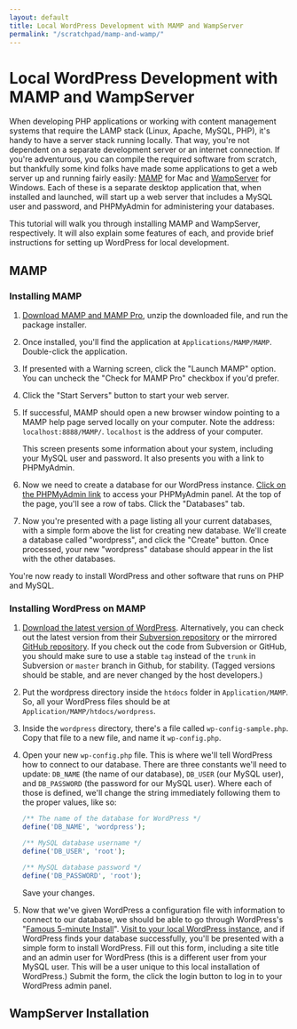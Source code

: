 ```yaml
---
layout: default
title: Local WordPress Development with MAMP and WampServer
permalink: "/scratchpad/mamp-and-wamp/"
---
```


# Local WordPress Development with MAMP and WampServer

When developing PHP applications or working with content management
systems that require the LAMP stack (Linux, Apache, MySQL, PHP), it's
handy to have a server stack running locally. That way, you're not
dependent on a separate development server or an internet connection. If
you're adventurous, you can compile the required software from scratch,
but thankfully some kind folks have made some applications to get a web
server up and running fairly easily: 
<abbr tite="Mac, Apache, MySQL, PHP"><a href="http://www.mamp.info/en/index.html">MAMP</a></abbr>
for Mac and <a href="http://www.wampserver.com/">WampServer</a> for
Windows. Each of these is a separate desktop application that, when
installed and launched, will start up a web server that includes a MySQL
user and password, and PHPMyAdmin for administering your databases.

This tutorial will walk you through installing MAMP and WampServer,
respectively. It will also explain some features of each, and provide
brief instructions for setting up WordPress for local development.

## MAMP

### Installing MAMP

1. <a href="http://www.mamp.info/en/downloads/index.html">Download MAMP and MAMP Pro</a>, unzip the downloaded file, and run the package installer.
2. Once installed, you'll find the application at
   `Applications/MAMP/MAMP`. Double-click the application.
3. If presented with a Warning screen, click the "Launch MAMP" option.
   You can uncheck the "Check for MAMP Pro" checkbox if you'd prefer.
4. Click the "Start Servers" button to start your web server.
5. If successful, MAMP should open a new browser window pointing to a
   MAMP help page served locally on your computer. Note the address:
   `localhost:8888/MAMP/`. `localhost` is the address of your computer.

   This screen presents some information about your system, including
   your MySQL user and password. It also presents you with a link to
   PHPMyAdmin.
6. Now we need to create a database for our WordPress instance. <a href="http://localhost:8888/MAMP/phpmyadmin.php?lang=en-iso-8859-1">Click on the PHPMyAdmin link</a> to access your PHPMyAdmin panel. At the top of the page, you'll see a row of tabs. Click the "Databases" tab.
7. Now you're presented with a page listing all your current databases,
   with a simple form above the list for creating new database. We'll
   create a database called "wordpress", and click the "Create" button.
   Once processed, your new "wordpress" database should appear in the
   list with the other databases.

You're now ready to install WordPress and other software that runs on PHP and MySQL.

### Installing WordPress on MAMP

1. <a href="http://wordpress.org/download/">Download the latest version of WordPress</a>. Alternatively, you can
   check out the latest version from their <a href="http://core.svn.wordpress.org/" title="WordPress Subversion repository">Subversion repository</a> or the
   mirrored <a href="https://github.com/WordPress/WordPress" title="WordPress on Github">GitHub repository</a>. If you check out the code from Subversion or GitHub, you should make sure to use a stable `tag` instead of the `trunk` in Subversion or `master` branch in Github, for stability. (Tagged versions should be stable, and are never changed by the host developers.)
2. Put the wordpress directory inside the `htdocs` folder in
   `Application/MAMP`. So, all your WordPress files should be at
   `Application/MAMP/htdocs/wordpress`.
3. Inside the `wordpress` directory, there's a file called
   `wp-config-sample.php`. Copy that file to a new file, and name it
   `wp-config.php`.
4. Open your new `wp-config.php` file. This is where we'll tell
   WordPress how to connect to our database. There are three constants
   we'll need to update: `DB_NAME` (the name of our database), `DB_USER`
   (our MySQL user), and `DB_PASSWORD` (the password for our MySQL user).
   Where each of those is defined, we'll change the string immediately
   following them to the proper values, like so:

   ```php
   /** The name of the database for WordPress */
   define('DB_NAME', 'wordpress');

   /** MySQL database username */
   define('DB_USER', 'root');

   /** MySQL database password */
   define('DB_PASSWORD', 'root');
   ```

    Save your changes.

5. Now that we've given WordPress a configuration file with information
   to connect to our database, we should be able to go through
   WordPress's "<a href="http://codex.wordpress.org/Installing_WordPress#Famous_5-Minute_Install">Famous 5-minute Install</a>". <a href="http://localhost:8888/wordpress/">Visit to your local WordPress instance</a>, and if WordPress finds your database successfully, you'll be presented with a simple form to install WordPress. Fill out this form, including a site title and an admin user for WordPress (this is a different user from your MySQL user. This will be a user unique to this local installation of WordPress.) Submit the form, the click the login button to log in to your WordPress admin panel.

## WampServer Installation


